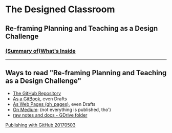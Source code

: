 # The Designed Classroom
## Re-framing Planning and Teaching as a Design Challenge
### [\(Summary of\)What's Inside ](SUMMARY.md)

___

## Ways to read "Re-framing Planning and Teaching as a Design Challenge"
- [The GitHub Repository](https://github.com/janzeteachesit/redefining-the-classroom/)
- [As a GitBook](https://janzeteachesit.gitbooks.io/redefining-the-classroom/content/), even Drafts
- [As Web Pages \(gh_pages\)](https://janzeteachesit.github.io/redefining-the-classroom/), even Drafts
- [On Medium](https://medium.com/designed-classroom): (not everything is published, tho')
- [raw notes and docs - GDrive folder](https://drive.google.com/open?id=0BysMfTbvAUUVVGNtbDA0TG43OG8)


[Publishing with GitHub 20170503](https://drive.google.com/open?id=1Tu_b1oixurg9lId2z3LH_ZiLz1sH9sYD9ypdmZGwE9c)
